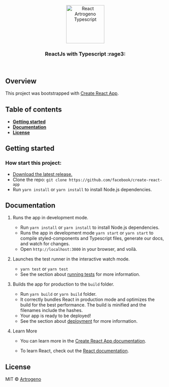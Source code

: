 <p align="center">
  <a href="readme/">
    <img src="https://github.com/Artrogeno/cra-template-artrogeno-ts/blob/master/src/assets/images/icon.svg" width=120 height=120 alt="React Artrogeno Typescript" />
  </a>
</p>
<h3 align="center">
  ReactJs with Typescript :rage3:
</h3>

<br>

## Overview

This project was bootstrapped with [Create React App](https://github.com/facebook/create-react-app).

## Table of contents

- **[Getting started](#getting-started)**
- **[Documentation](#documentation)**
- **[License](#license)**

## Getting started

### How start this project:

- [Download the latest release.](https://github.com/facebook/create-react-app/archive/master.zip)
- Clone the repo: `git clone https://github.com/facebook/create-react-app`
- Run `yarn install` or `yarn install` to install Node.js dependencies.

## Documentation

1. Runs the app in development mode.

   - Run `yarn install` or `yarn install` to install Node.js dependencies.
   - Runs the app in development mode `yarn start` or `yarn start` to compile styled-components and Typescript files, generate our docs, and watch for changes.
   - Open `http://localhost:3000` in your browser, and voilà.

2. Launches the test runner in the interactive watch mode.

   - `yarn test` or `yarn test`
   - See the section about [running tests](https://facebook.github.io/create-react-app/docs/running-tests) for more information.

3. Builds the app for production to the `build` folder.

   - Run `yarn build` or `yarn build` folder.
   - It correctly bundles React in production mode and optimizes the build for the best performance.
     The build is minified and the filenames include the hashes.
   - Your app is ready to be deployed!
   - See the section about [deployment](https://facebook.github.io/create-react-app/docs/deployment) for more information.

4. Learn More

   - You can learn more in the [Create React App documentation](https://facebook.github.io/create-react-app/docs/getting-started).

   - To learn React, check out the [React documentation](https://reactjs.org/).

## License

MIT © [Artrogeno](https://github.com/Artrogeno)
